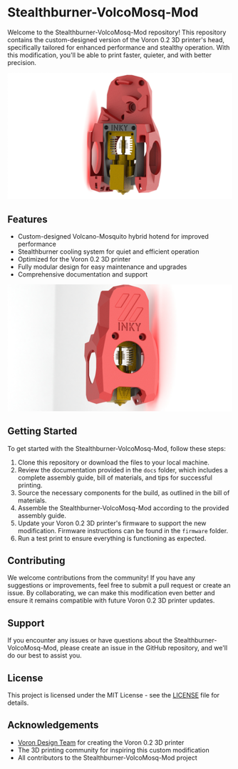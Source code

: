 # Stealthburner-VolcoMosq-Mod

Welcome to the Stealthburner-VolcoMosq-Mod repository! This repository contains the custom-designed version of the Voron 0.2 3D printer's head, specifically tailored for enhanced performance and stealthy operation. With this modification, you'll be able to print faster, quieter, and with better precision.

![Stealthburner-VolcoMosq-Mod](./images/Hotend1.jpg)

## Features

- Custom-designed Volcano-Mosquito hybrid hotend for improved performance
- Stealthburner cooling system for quiet and efficient operation
- Optimized for the Voron 0.2 3D printer
- Fully modular design for easy maintenance and upgrades
- Comprehensive documentation and support
 
![Stealthburner-VolcoMosq-Mod](./images/Hotend2.jpg)

## Getting Started

To get started with the Stealthburner-VolcoMosq-Mod, follow these steps:

1. Clone this repository or download the files to your local machine.
2. Review the documentation provided in the `docs` folder, which includes a complete assembly guide, bill of materials, and tips for successful printing.
3. Source the necessary components for the build, as outlined in the bill of materials.
4. Assemble the Stealthburner-VolcoMosq-Mod according to the provided assembly guide.
5. Update your Voron 0.2 3D printer's firmware to support the new modification. Firmware instructions can be found in the `firmware` folder.
6. Run a test print to ensure everything is functioning as expected.

## Contributing

We welcome contributions from the community! If you have any suggestions or improvements, feel free to submit a pull request or create an issue. By collaborating, we can make this modification even better and ensure it remains compatible with future Voron 0.2 3D printer updates.

## Support

If you encounter any issues or have questions about the Stealthburner-VolcoMosq-Mod, please create an issue in the GitHub repository, and we'll do our best to assist you.

## License

This project is licensed under the MIT License - see the [LICENSE](LICENSE) file for details.

## Acknowledgements

- [Voron Design Team](https://vorondesign.com/) for creating the Voron 0.2 3D printer
- The 3D printing community for inspiring this custom modification
- All contributors to the Stealthburner-VolcoMosq-Mod project
